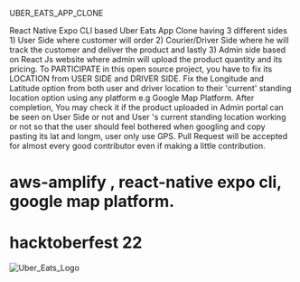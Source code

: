  UBER_EATS_APP_CLONE

 React Native Expo CLI based Uber Eats App Clone having 3 different sides 1) User Side where customer will order 2) Courier/Driver Side where he will track the customer and deliver the product and lastly 3) Admin side based on React Js website where admin will upload the product quantity and its pricing. To PARTICIPATE in this open source project, you have to fix its LOCATION from USER SIDE and DRIVER SIDE. Fix the Longitude and Latitude option from both user and driver location to their 'current' standing location option using any platform e.g Google Map Platform. After completion, You may check it if the product uploaded in Admin portal can be seen on User Side or not and User 's current standing location working or not so that the user should feel bothered when googling and copy pasting its lat and longm, user only use GPS. Pull Request will be accepted for almost every good contributor even if making a little contribution.

# aws-amplify , react-native expo cli, google map platform.

# hacktoberfest 22
![Uber_Eats_Logo](https://user-images.githubusercontent.com/98877942/197964232-3222fcca-3fb2-416b-8e30-561324c1b2a6.jpg)
